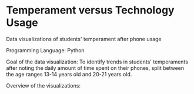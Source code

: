 # Temperament versus Technology Usage
Data visualizations of students' temperament after phone usage

Programming Language: Python

Goal of the data visualization: To identify trends in students' temperaments after noting the daily amount of time spent on their phones, split between the age ranges 13-14 years old and 20-21 years old.

Overview of the visualizations:
